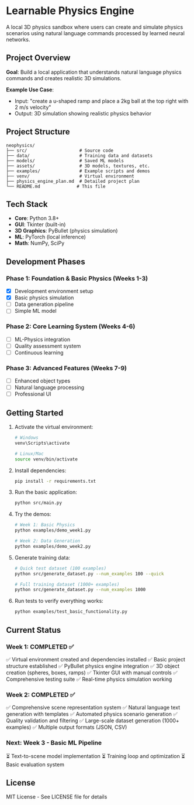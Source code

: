 # Learnable Physics Engine

A local 3D physics sandbox where users can create and simulate physics scenarios using natural language commands processed by learned neural networks.

## Project Overview

**Goal**: Build a local application that understands natural language physics commands and creates realistic 3D simulations.

**Example Use Case**: 
- Input: "create a u-shaped ramp and place a 2kg ball at the top right with 2 m/s velocity"
- Output: 3D simulation showing realistic physics behavior

## Project Structure

```
neophysics/
├── src/                    # Source code
├── data/                   # Training data and datasets
├── models/                 # Saved ML models
├── assets/                 # 3D models, textures, etc.
├── examples/               # Example scripts and demos
├── venv/                   # Virtual environment
├── physics_engine_plan.md  # Detailed project plan
└── README.md              # This file
```

## Tech Stack

- **Core**: Python 3.8+
- **GUI**: Tkinter (built-in)
- **3D Graphics**: PyBullet (physics simulation)
- **ML**: PyTorch (local inference)
- **Math**: NumPy, SciPy

## Development Phases

### Phase 1: Foundation & Basic Physics (Weeks 1-3)
- [x] Development environment setup
- [x] Basic physics simulation
- [ ] Data generation pipeline
- [ ] Simple ML model

### Phase 2: Core Learning System (Weeks 4-6)
- [ ] ML-Physics integration
- [ ] Quality assessment system
- [ ] Continuous learning

### Phase 3: Advanced Features (Weeks 7-9)
- [ ] Enhanced object types
- [ ] Natural language processing
- [ ] Professional UI

## Getting Started

1. Activate the virtual environment:
   ```bash
   # Windows
   venv\Scripts\activate
   
   # Linux/Mac
   source venv/bin/activate
   ```

2. Install dependencies:
   ```bash
   pip install -r requirements.txt
   ```

3. Run the basic application:
   ```bash
   python src/main.py
   ```

4. Try the demos:
   ```bash
   # Week 1: Basic Physics
   python examples/demo_week1.py

   # Week 2: Data Generation
   python examples/demo_week2.py
   ```

5. Generate training data:
   ```bash
   # Quick test dataset (100 examples)
   python src/generate_dataset.py --num_examples 100 --quick

   # Full training dataset (1000+ examples)
   python src/generate_dataset.py --num_examples 1000
   ```

6. Run tests to verify everything works:
   ```bash
   python examples/test_basic_functionality.py
   ```

## Current Status

### Week 1: COMPLETED ✅
✅ Virtual environment created and dependencies installed
✅ Basic project structure established
✅ PyBullet physics engine integration
✅ 3D object creation (spheres, boxes, ramps)
✅ Tkinter GUI with manual controls
✅ Comprehensive testing suite
✅ Real-time physics simulation working

### Week 2: COMPLETED ✅
✅ Comprehensive scene representation system
✅ Natural language text generation with templates
✅ Automated physics scenario generation
✅ Quality validation and filtering
✅ Large-scale dataset generation (1000+ examples)
✅ Multiple output formats (JSON, CSV)

### Next: Week 3 - Basic ML Pipeline
⏳ Text-to-scene model implementation
⏳ Training loop and optimization
⏳ Basic evaluation system

## License

MIT License - See LICENSE file for details
